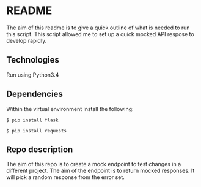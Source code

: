 # README

The aim of this readme is to give a quick outline of what is needed to run this script. This script allowed me to set up a quick mocked API respose to develop rapidly.

## Technologies

Run using Python3.4

## Dependencies

Within the virtual environment install the following:

```$ pip install flask```

```$ pip install requests```

## Repo description

The aim of this repo is to create a mock endpoint to test changes in a different project. The aim of the endpoint is to return mocked responses. It will pick a random response from the error set.

